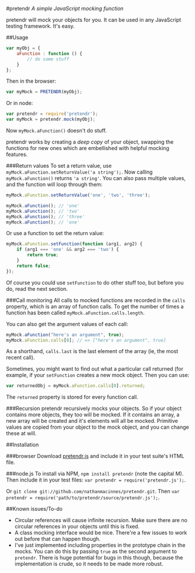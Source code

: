 #pretendr
_A simple JavaScript mocking function_

pretendr will mock your objects for you. It can be used in any JavaScript
testing framework. It's easy.

##Usage

````javascript
var myObj = {
    aFunction : function () {
        // do some stuff
    }
};
````

Then in the browser:

````javascript
var myMock = PRETENDR(myObj);
````

Or in node:

````javascript
var pretendr = require('pretendr');
var myMock = pretendr.mock(myObj);
````

Now `myMock.aFunction()` doesn't do stuff.

pretendr works by creating a _deep copy_ of your object, swapping the
functions for new ones which are embellished with helpful mocking features.

###Return values
To set a return value, use `myMock.aFunction.setReturnValue('a string');`. Now
calling `myMock.aFunction()` returns `'a string'`. You can also pass multiple
values, and the function will loop through them:

````javascript
myMock.aFunction.setReturnValue('one', 'two', 'three');

myMock.aFunction(); // 'one'
myMock.aFunction(); // 'two'
myMock.aFunction(); // 'three'
myMock.aFunction(); // 'one'
````

Or use a function to set the return value:

````javascript
myMock.aFunction.setFunction(function (arg1, arg2) {
    if (arg1 === 'one' && arg2 === 'two') {
        return true;
    }
    return false;
});
````

Of course you could use `setFunction` to do other stuff too, but before you do,
read the next section.

###Call monitoring
All calls to mocked functions are recorded in the `calls` property, which is an
array of function calls. To get the number of times a function has been called
`myMock.aFunction.calls.length`.

You can also get the argument values of each call:

````javascript
myMock.aFunction("here's an argument", true);
myMock.aFunction.calls[0]; // => ["here's an argument", true]
````

As a shorthand, `calls.last` is the last element of the array (ie, the most
recent call).

Sometimes, you might want to find out what a particular call returned (for
example, if your `setFunction` creates a new mock object. Then you can use:

````javascript
var returnedObj = myMock.aFunction.calls[0].returned;
````

The `returned` property is stored for every function call.

###Recursion
pretendr recursively mocks your objects. So if your object contains more
objects, they too will be mocked. If it contains an array, a new array will
be created and it's elements will all be mocked. Primitive values are copied
from your object to the mock object, and you can change these at will.

##Installation

###browser
Download
[pretendr.js](http://github.com/nathanmacinnes/pretendr/blob/master/source/pretendr.js)
and include it in your test suite's HTML file.

###node.js
To install via NPM, `npm install pretendr` (note the capital M). Then include it in your test files:
`var pretendr = require('pretendr.js');`.

Or `git clone git://github.com/nathanmacinnes/pretendr.git`. Then
`var pretendr = require('path/to/pretendr/source/pretendr.js');`.

##Known issues/To-do

* Circular references will cause infinite recursion. Make sure there are no
circular references in your objects until this is fixed.
* A class mocking interface would be nice. There're a few issues to work out
before that can happen though.
* I've just implemented including properties in the prototype chain in the
mocks. You can do this by passing `true` as the second argument to `pretendr`.
There is huge potential for bugs in this though, because the implementation is
crude, so it needs to be made more robust.
